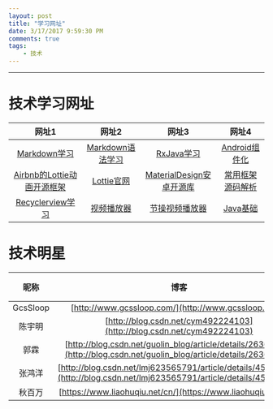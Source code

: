 ```yaml
---
layout: post
title: "学习网址"
date: 3/17/2017 9:59:30 PM 
comments: true
tags: 
	- 技术 
---
```

---


# 技术学习网址
|   网址1   | 网址2  |  网址3    |  网址4     |
| :---: | :---: | :---: | :---: | 
| [Markdown学习](https://wizardforcel.gitbooks.io/markdown-simple-world/content/2.html)  | [Markdown语法学习](http://www.jianshu.com/p/0b257de21eb5)  |[RxJava学习](http://gank.io/post/560e15be2dca930e00da1083)|[Android组件化](http://www.jianshu.com/p/2af3795957a8)|
| [Airbnb的Lottie动画开源框架](http://www.jianshu.com/p/9a2136ecbc7b)   | [Lottie官网](http://www.lottiefiles.com/?page=2)  |[MaterialDesign安卓开源库](https://github.com/lightSky/Awesome-MaterialDesign) | [常用框架源码解析](http://a.codekk.com/)   |
| [Recyclerview学习](http://www.recyclerview.org/)   |[视频播放器](http://www.jianshu.com/p/420f7b14d6f6)|[节操视频播放器](https://github.com/lipangit/JieCaoVideoPlayer)|[Java基础](http://leeeyou.xyz/2017/04/14/blog-2017-04-14-%E7%9F%A5%E8%AF%86%E6%B1%87%E6%80%BB%E4%B9%8BJava%E5%9F%BA%E7%A1%80/) |

# 技术明星
|  昵称   | 博客  | Github地址   |
| :---: | :---: | :---: |
|GcsSloop|[http://www.gcssloop.com/](http://www.gcssloop.com/)|[GcsSloop](https://github.com/GcsSloop)|
|陈宇明|[http://blog.csdn.net/cym492224103](http://blog.csdn.net/cym492224103)|[CymChad](https://github.com/CymChad)|
|郭霖|[http://blog.csdn.net/guolin_blog/article/details/26365683](http://blog.csdn.net/guolin_blog/article/details/26365683)||
|张鸿洋|[http://blog.csdn.net/lmj623565791/article/details/45460089](http://blog.csdn.net/lmj623565791/article/details/45460089)||
|秋百万|[https://www.liaohuqiu.net/cn/](https://www.liaohuqiu.net/cn/)|[liaohuqiu](https://github.com/liaohuqiu)|